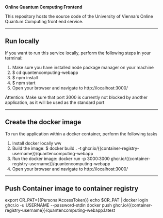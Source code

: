**Online Quantum Computing Frontend**

This repository hosts the source code of the University of Vienna's Online Quantum Computing front end service.

---

## Run locally

If you want to run this service locally, perform the following steps in your terminal:

1. Make sure you have installed node package manager on your machine
2. $ cd quantencomputing-webapp
3. $ npm install
4. $ npm start
5. Open your browser and navigate to http://localhost:3000/

Attention: Make sure that port 3000 is currently not blocked by another application, as it will be used as the standard port

---

## Create the docker image

To run the application within a docker container, perform the following tasks

1. Install docker locally ww
2. Build the image: $ docker build . -t ghcr.io/{{container-registry-username}}/quantencomputing-webapp
3. Run the docker image: docker run -p 3000:3000 ghcr.io/{{container-registry-username}}/quantencomputing-webapp
4. Open your browser and navigate to http://localhost:3000/

---

## Push Container image to container registry
export CR_PAT={{PersonalAccessToken}}
echo $CR_PAT | docker login ghcr.io -u USERNAME --password-stdin
docker push ghcr.io/{{container-registry-username}}/quantencomputing-webapp:latest
